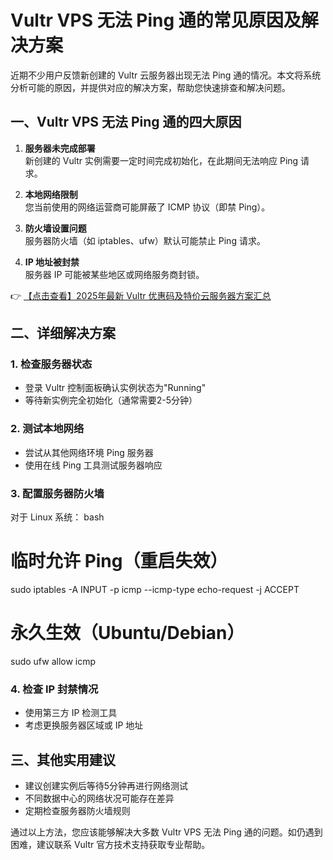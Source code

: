 # Vultr VPS 无法 Ping 通的常见原因及解决方案

近期不少用户反馈新创建的 Vultr 云服务器出现无法 Ping 通的情况。本文将系统分析可能的原因，并提供对应的解决方案，帮助您快速排查和解决问题。

## 一、Vultr VPS 无法 Ping 通的四大原因

1. **服务器未完成部署**  
   新创建的 Vultr 实例需要一定时间完成初始化，在此期间无法响应 Ping 请求。

2. **本地网络限制**  
   您当前使用的网络运营商可能屏蔽了 ICMP 协议（即禁 Ping）。

3. **防火墙设置问题**  
   服务器防火墙（如 iptables、ufw）默认可能禁止 Ping 请求。

4. **IP 地址被封禁**  
   服务器 IP 可能被某些地区或网络服务商封锁。

👉 [【点击查看】2025年最新 Vultr 优惠码及特价云服务器方案汇总](https://bit.ly/VuLtr)

## 二、详细解决方案

### 1. 检查服务器状态
- 登录 Vultr 控制面板确认实例状态为"Running"
- 等待新实例完全初始化（通常需要2-5分钟）

### 2. 测试本地网络
- 尝试从其他网络环境 Ping 服务器
- 使用在线 Ping 工具测试服务器响应

### 3. 配置服务器防火墙
对于 Linux 系统：
bash
# 临时允许 Ping（重启失效）
sudo iptables -A INPUT -p icmp --icmp-type echo-request -j ACCEPT

# 永久生效（Ubuntu/Debian）
sudo ufw allow icmp

### 4. 检查 IP 封禁情况
- 使用第三方 IP 检测工具
- 考虑更换服务器区域或 IP 地址

## 三、其他实用建议
- 建议创建实例后等待5分钟再进行网络测试
- 不同数据中心的网络状况可能存在差异
- 定期检查服务器防火墙规则

通过以上方法，您应该能够解决大多数 Vultr VPS 无法 Ping 通的问题。如仍遇到困难，建议联系 Vultr 官方技术支持获取专业帮助。